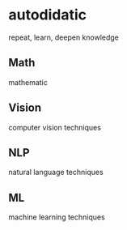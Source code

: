 # autodidatic

repeat, learn, deepen knowledge

## Math

mathematic

## Vision

computer vision techniques

## NLP

natural language techniques

## ML

machine learning techniques
